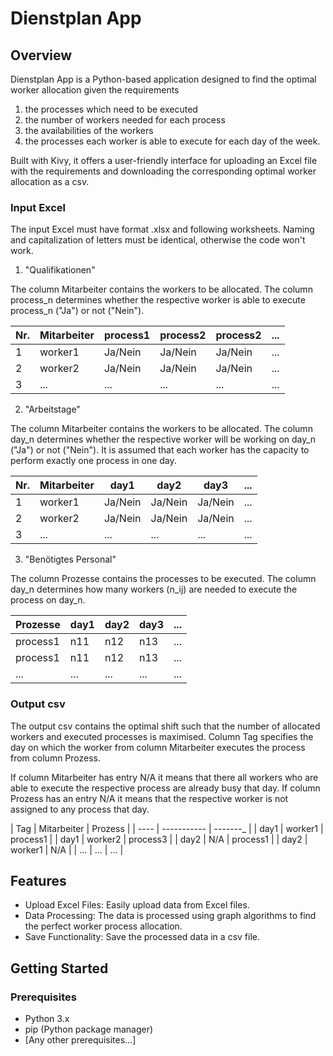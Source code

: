 # Dienstplan App

## Overview
Dienstplan App is a Python-based application designed to find the optimal worker allocation given the requirements
1. the processes which need to be executed
2. the number of workers needed for each process
3. the availabilities of the workers
4. the processes each worker is able to execute
for each day of the week.

Built with Kivy, it offers a user-friendly interface for uploading an Excel file with the requirements and downloading the corresponding optimal worker allocation as a csv.

### Input Excel
The input Excel must have format .xlsx and following worksheets. Naming and capitalization of letters must be identical, otherwise the code won't work.

1. "Qualifikationen"

The column Mitarbeiter contains the workers to be allocated. The column process_n determines whether the respective worker is able to execute process_n ("Ja") or not ("Nein").

| Nr. | Mitarbeiter | process1 | process2 | process2 | ... | 
| --- | ----------- | -------- | -------- | -------- | --- |
| 1   | worker1     | Ja/Nein  | Ja/Nein  | Ja/Nein  | ... |
| 2   | worker2     | Ja/Nein  | Ja/Nein  | Ja/Nein  | ... |
| 3   | ...         | ...      | ...      | ...      | ... |

2. "Arbeitstage"

The column Mitarbeiter contains the workers to be allocated. The column day_n determines whether the respective worker will be working on day_n ("Ja") or not ("Nein"). It is assumed that each worker has the capacity to perform exactly one process in one day.

| Nr. | Mitarbeiter | day1     | day2     | day3     | ... | 
| --- | ----------- | -------- | -------- | -------- | --- |
| 1   | worker1     | Ja/Nein  | Ja/Nein  | Ja/Nein  | ... |
| 2   | worker2     | Ja/Nein  | Ja/Nein  | Ja/Nein  | ... |
| 3   | ...         | ...      | ...      | ...      | ... |

3. "Benötigtes Personal"

The column Prozesse contains the processes to be executed. The column day_n determines how many workers (n_ij) are needed to execute the process on day_n.

| Prozesse | day1 | day2 | day3 | ... | 
| -------- | ---- | ---- | ---- | --- |
| process1 | n11  | n12  | n13  | ... |
| process1 | n11  | n12  | n13  | ... |
| ...      | ...  | ...  | ...  | ... |

### Output csv

The output csv contains the optimal shift such that the number of allocated workers and executed processes is maximised. Column Tag specifies the day on which the worker from column Mitarbeiter executes the process from column Prozess.

If column Mitarbeiter has entry N/A it means that there all workers who are able to execute the respective process are already busy that day. If column Prozess has an entry N/A it means that the respective worker is not assigned to any process that day.

| Tag  | Mitarbeiter | Prozess  | 
| ---- | ----------- | -------_ |
| day1 | worker1     | process1 |
| day1 | worker2     | process3 |
| day2 | N/A         | process1 |
| day2 | worker1     | N/A      |
| ...  | ...         | ...      |

## Features
- Upload Excel Files: Easily upload data from Excel files.
- Data Processing: The data is processed using graph algorithms to find the perfect worker process allocation.
- Save Functionality: Save the processed data in a csv file.

## Getting Started

### Prerequisites
- Python 3.x
- pip (Python package manager)
- [Any other prerequisites...]

